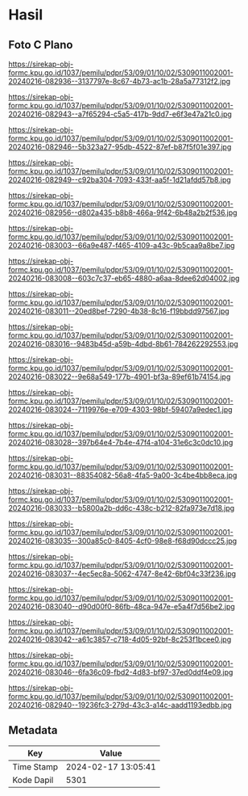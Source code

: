 # Hasil

## Foto C Plano

https://sirekap-obj-formc.kpu.go.id/1037/pemilu/pdpr/53/09/01/10/02/5309011002001-20240216-082936--3137797e-8c67-4b73-ac1b-28a5a77312f2.jpg

https://sirekap-obj-formc.kpu.go.id/1037/pemilu/pdpr/53/09/01/10/02/5309011002001-20240216-082943--a7f65294-c5a5-417b-9dd7-e6f3e47a21c0.jpg

https://sirekap-obj-formc.kpu.go.id/1037/pemilu/pdpr/53/09/01/10/02/5309011002001-20240216-082946--5b323a27-95db-4522-87ef-b87f5f01e397.jpg

https://sirekap-obj-formc.kpu.go.id/1037/pemilu/pdpr/53/09/01/10/02/5309011002001-20240216-082949--c92ba304-7093-433f-aa5f-1d21afdd57b8.jpg

https://sirekap-obj-formc.kpu.go.id/1037/pemilu/pdpr/53/09/01/10/02/5309011002001-20240216-082956--d802a435-b8b8-466a-9f42-6b48a2b2f536.jpg

https://sirekap-obj-formc.kpu.go.id/1037/pemilu/pdpr/53/09/01/10/02/5309011002001-20240216-083003--66a9e487-f465-4109-a43c-9b5caa9a8be7.jpg

https://sirekap-obj-formc.kpu.go.id/1037/pemilu/pdpr/53/09/01/10/02/5309011002001-20240216-083008--603c7c37-eb65-4880-a6aa-8dee62d04002.jpg

https://sirekap-obj-formc.kpu.go.id/1037/pemilu/pdpr/53/09/01/10/02/5309011002001-20240216-083011--20ed8bef-7290-4b38-8c16-f19bbdd97567.jpg

https://sirekap-obj-formc.kpu.go.id/1037/pemilu/pdpr/53/09/01/10/02/5309011002001-20240216-083016--9483b45d-a59b-4dbd-8b61-784262292553.jpg

https://sirekap-obj-formc.kpu.go.id/1037/pemilu/pdpr/53/09/01/10/02/5309011002001-20240216-083022--9e68a549-177b-4901-bf3a-89ef61b74154.jpg

https://sirekap-obj-formc.kpu.go.id/1037/pemilu/pdpr/53/09/01/10/02/5309011002001-20240216-083024--7119976e-e709-4303-98bf-59407a9edec1.jpg

https://sirekap-obj-formc.kpu.go.id/1037/pemilu/pdpr/53/09/01/10/02/5309011002001-20240216-083028--397b64e4-7b4e-47f4-a104-31e6c3c0dc10.jpg

https://sirekap-obj-formc.kpu.go.id/1037/pemilu/pdpr/53/09/01/10/02/5309011002001-20240216-083031--88354082-56a8-4fa5-9a00-3c4be4bb8eca.jpg

https://sirekap-obj-formc.kpu.go.id/1037/pemilu/pdpr/53/09/01/10/02/5309011002001-20240216-083033--b5800a2b-dd6c-438c-b212-82fa973e7d18.jpg

https://sirekap-obj-formc.kpu.go.id/1037/pemilu/pdpr/53/09/01/10/02/5309011002001-20240216-083035--300a85c0-8405-4cf0-98e8-f68d90dccc25.jpg

https://sirekap-obj-formc.kpu.go.id/1037/pemilu/pdpr/53/09/01/10/02/5309011002001-20240216-083037--4ec5ec8a-5062-4747-8e42-6bf04c33f236.jpg

https://sirekap-obj-formc.kpu.go.id/1037/pemilu/pdpr/53/09/01/10/02/5309011002001-20240216-083040--d90d00f0-86fb-48ca-947e-e5a4f7d56be2.jpg

https://sirekap-obj-formc.kpu.go.id/1037/pemilu/pdpr/53/09/01/10/02/5309011002001-20240216-083042--a61c3857-c718-4d05-92bf-8c253f1bcee0.jpg

https://sirekap-obj-formc.kpu.go.id/1037/pemilu/pdpr/53/09/01/10/02/5309011002001-20240216-083046--6fa36c09-fbd2-4d83-bf97-37ed0ddf4e09.jpg

https://sirekap-obj-formc.kpu.go.id/1037/pemilu/pdpr/53/09/01/10/02/5309011002001-20240216-082940--19236fc3-279d-43c3-a14c-aadd1193edbb.jpg


## Metadata

| Key        | Value               |
| ---------- | ------------------- |
| Time Stamp | 2024-02-17 13:05:41 |
| Kode Dapil | 5301                |



